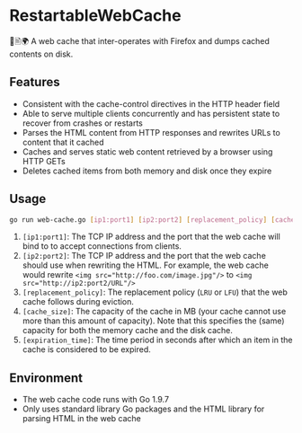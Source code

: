 # RestartableWebCache
📸🖹🌍 A web cache that inter-operates with Firefox and dumps cached contents on disk.

## Features
- Consistent with the cache-control directives in the HTTP header field
- Able to serve multiple clients concurrently and has persistent state to recover from crashes or restarts
- Parses the HTML content from HTTP responses and rewrites URLs to content that it cached
- Caches and serves static web content retrieved by a browser using HTTP GETs
- Deletes cached items from both memory and disk once they expire

## Usage
```sh
go run web-cache.go [ip1:port1] [ip2:port2] [replacement_policy] [cache_size] [expiration_time]
```
1. `[ip1:port1]`: The TCP IP address and the port that the web cache will bind to to accept connections from clients. 
2. `[ip2:port2]`: The TCP IP address and the port that the web cache should use when rewriting the HTML. For example, the web cache would rewrite `<img src="http://foo.com/image.jpg"/>` to `<img src="http://ip2:port2/URL"/>`
3. `[replacement_policy]`: The replacement policy (`LRU` or `LFU`) that the web cache follows during eviction.
4. `[cache_size]`: The capacity of the cache in MB (your cache cannot use more than this amount of capacity). Note that this specifies the (same) capacity for both the memory cache and the disk cache.
5. `[expiration_time]`: The time period in seconds after which an item in the cache is considered to be expired.

## Environment
- The web cache code runs with Go 1.9.7
- Only uses standard library Go packages and the HTML library for parsing HTML in the web cache
